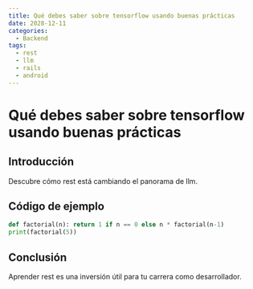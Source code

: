 ```yaml
---
title: Qué debes saber sobre tensorflow usando buenas prácticas
date: 2028-12-11
categories:
  - Backend
tags:
  - rest
  - llm
  - rails
  - android
---
```


# Qué debes saber sobre tensorflow usando buenas prácticas

## Introducción

Descubre cómo rest está cambiando el panorama de llm.

## Código de ejemplo

```python
def factorial(n): return 1 if n == 0 else n * factorial(n-1)
print(factorial(5))
```

## Conclusión

Aprender rest es una inversión útil para tu carrera como desarrollador.